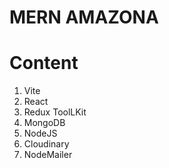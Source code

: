 # MERN AMAZONA

# Content

1. Vite
2. React
3. Redux ToolLKit
4. MongoDB
5. NodeJS
6. Cloudinary
7. NodeMailer
